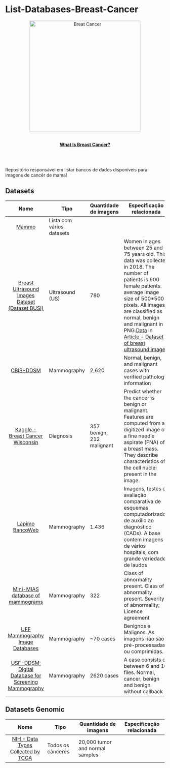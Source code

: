 # List-Databases-Breast-Cancer


<div align="center">
  <img  width="350" height="350" src="https://miro.medium.com/max/1200/1*2QVeenJ2bdiA_9N8qvPiPA.png" width="350" alt="Breat Cancer">
	<br>
	<br>
	<p>
		<a href="https://www.cdc.gov/cancer/breast/basic_info/what-is-breast-cancer.htm">
			<b>What Is Breast Cancer?</b>
		</a>
	</p>
	<br>
</div>
<br/>

Repositório responsável em listar bancos de dados disponíveis para imagens de cancêr de mama!

## Datasets
Nome | Tipo | Quantidade de imagens | Especificação relacionada
:------------: | ------------------------ | ------------ | -
[Mammo](https://www.mammoimage.org/databases/) | Lista com vários datasets 
[Breast Ultrasound Images Dataset (Dataset BUSI)](https://scholar.cu.edu.eg/?q=afahmy/pages/dataset)| Ultrasound (US) | 780 |  Women in ages between 25 and 75 years old. This data was collected in 2018. The number of patients is 600 female patients. average image size of 500*500 pixels. All images are classified as normal, benign and malignant in PNG.[Data](https://scholar.cu.edu.eg/?q=afahmy/pages/dataset) in [Article - Dataset of breast ultrasound images](https://www.sciencedirect.com/science/article/pii/S2352340919312181)
[CBIS-DDSM](https://wiki.cancerimagingarchive.net/display/Public/CBIS-DDSM)| Mammography  | 2,620 | Normal, benign, and malignant cases with verified pathology information
[Kaggle - Breast Cancer Wisconsin](https://www.kaggle.com/uciml/breast-cancer-wisconsin-data) | Diagnosis | 357 benign, 212 malignant | Predict whether the cancer is benign or malignant. Features are computed from a digitized image of a fine needle aspirate (FNA) of a breast mass. They describe characteristics of the cell nuclei present in the image.
[Lapimo BancoWeb](http://lapimo.sel.eesc.usp.br/lapimo/drupal/?q=node/8)| Mammography | 1.436 | Imagens, testes e avaliação comparativa de esquemas computadorizados de auxilio ao diagnóstico (CADs). A base contem imagens de vários hospitais, com grande variedade de laudos
[Mini-MIAS database of mammograms](http://peipa.essex.ac.uk/info/mias.html)| Mammography | 322  |  Class of abnormality present. Class of abnormality present. Severity of abnormality; Licence agreement 
[UFF Mammography Image Databases](http://www.ic.uff.br/~aconci/mam/frameex1.htm)| Mammography | ~70 cases | Benignos e Malignos. As imagens não são pré-processadas ou comprimidas.
[USF-DDSM: Digital Database for Screening Mammography](http://www.eng.usf.edu/cvprg/)| Mammography | 2620 cases | A case consists of between 6 and 10 files. Normal, cancer, benign and benign without callback



## Datasets Genomic
Nome | Tipo | Quantidade de imagens | Especificação relacionada
:------------: | ------------------------ | ------------ | -
[NIH - Data Types Collected by TCGA](https://www.cancer.gov/about-nci/organization/ccg/research/structural-genomics/tcga/using-tcga/types)| Todos os cânceres | 20,000 tumor and normal samples

